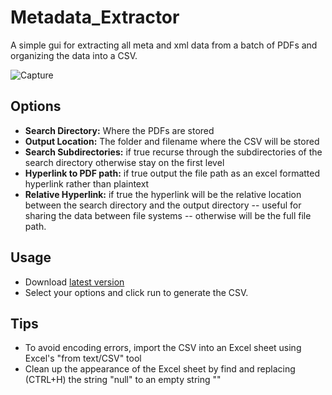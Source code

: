 # Metadata_Extractor
A simple gui for extracting all meta and xml data from a batch of PDFs and organizing the data into a CSV.

![Capture](https://user-images.githubusercontent.com/108289013/184893025-ce1a4f9e-1c95-4b31-9d29-d3fc633a5022.PNG)

## Options ##
* **Search Directory:** Where the PDFs are stored
* **Output Location:** The folder and filename where the CSV will be stored
* **Search Subdirectories:** if true recurse through the subdirectories of the search directory otherwise stay on the first level
* **Hyperlink to PDF path:** if true output the file path as an excel formatted hyperlink rather than plaintext
* **Relative Hyperlink:** if true the hyperlink will be the relative location between the search directory and the output directory -- useful for sharing the data between file systems -- otherwise will be the full file path. 

## Usage ##
* Download [latest version](https://github.com/henrystern/Metadata-Extractor/releases/latest "releases")
* Select your options and click run to generate the CSV.

## Tips ##
* To avoid encoding errors, import the CSV into an Excel sheet using Excel's "from text/CSV" tool
* Clean up the appearance of the Excel sheet by find and replacing (CTRL+H) the string "null" to an empty string ""
